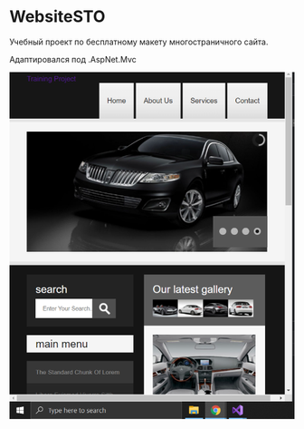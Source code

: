 # WebsiteSTO

Учебный проект по бесплатному макету многостраничного сайта. 

Адаптировался под .AspNet.Mvc

![alt text](https://github.com/Peterblr/WebsiteSTO/blob/master/images/WebsiteSTO.png)
